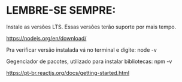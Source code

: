 # LEMBRE-SE SEMPRE:
Instale as versões LTS. Essas versões terão suporte por mais tempo.

https://nodejs.org/en/download/

Pra verificar versão instalada vá no terminal e digite:
node -v

Gegenciador de pacotes, utilizado para instalar bibliotecas:
npm -v

https://pt-br.reactjs.org/docs/getting-started.html
